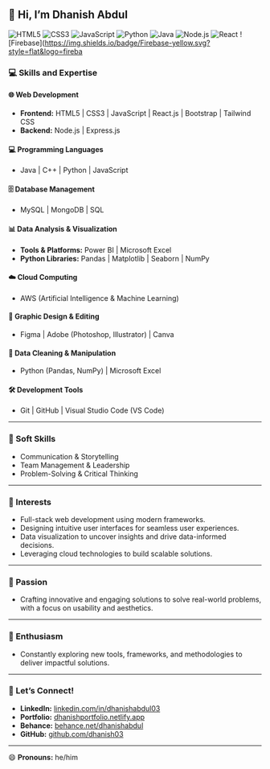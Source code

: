## 👋 Hi, I’m Dhanish Abdul

![HTML5](https://img.shields.io/badge/HTML5-orange.svg?style=flat&logo=html5)
![CSS3](https://img.shields.io/badge/CSS3-blue.svg?style=flat&logo=css3)
![JavaScript](https://img.shields.io/badge/JavaScript-yellow.svg?style=flat&logo=javascript)
![Python](https://img.shields.io/badge/Python-blue.svg?style=flat&logo=python)
![Java](https://img.shields.io/badge/Java-orange.svg?style=flat&logo=java)
![Node.js](https://img.shields.io/badge/Node.js-green.svg?style=flat&logo=node.js)
![React](https://img.shields.io/badge/React-blue.svg?style=flat&logo=react)
![Firebase](https://img.shields.io/badge/Firebase-yellow.svg?style=flat&logo=fireba

### 💻 Skills and Expertise

#### 🌐 Web Development
- **Frontend:** HTML5 | CSS3 | JavaScript | React.js | Bootstrap | Tailwind CSS  
- **Backend:** Node.js | Express.js

#### 💻 Programming Languages
- Java | C++ | Python | JavaScript

#### 🗄️ Database Management
- MySQL | MongoDB | SQL

#### 📊 Data Analysis & Visualization
- **Tools & Platforms:** Power BI | Microsoft Excel  
- **Python Libraries:** Pandas | Matplotlib | Seaborn | NumPy

#### ☁️ Cloud Computing
- AWS (Artificial Intelligence & Machine Learning)

#### 🎨 Graphic Design & Editing
- Figma | Adobe (Photoshop, Illustrator) | Canva

#### 🧹 Data Cleaning & Manipulation
- Python (Pandas, NumPy) | Microsoft Excel

#### 🛠️ Development Tools
- Git | GitHub | Visual Studio Code (VS Code)

---

### 🧠 Soft Skills
- Communication & Storytelling  
- Team Management & Leadership  
- Problem-Solving & Critical Thinking

---

### 👀 Interests
- Full-stack web development using modern frameworks.
- Designing intuitive user interfaces for seamless user experiences.
- Data visualization to uncover insights and drive data-informed decisions.
- Leveraging cloud technologies to build scalable solutions.

---

### 🎨 Passion
- Crafting innovative and engaging solutions to solve real-world problems, with a focus on usability and aesthetics.

---

### 🌱 Enthusiasm
- Constantly exploring new tools, frameworks, and methodologies to deliver impactful solutions.

---

### 🔗 Let’s Connect!
- **LinkedIn:** [linkedin.com/in/dhanishabdul03](http://linkedin.com/in/dhanishabdul03)  
- **Portfolio:** [dhanishportfolio.netlify.app](https://dhanishportfolio.netlify.app/)  
- **Behance:** [behance.net/dhanishabdul](https://www.behance.net/dhanishabdul)  
- **GitHub:** [github.com/dhanish03](https://github.com/dhanish03)

---

😄 **Pronouns:** he/him

<!---
dhanish03/dhanish03 is a ✨ special ✨ repository because its `README.md` (this file) appears on your GitHub profile.
You can click the Preview link to take a look at your changes.
--->

